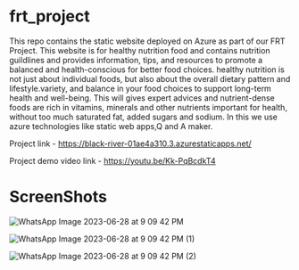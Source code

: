 # frt_project

This repo contains the static website deployed on Azure as part of our FRT Project.
This website is for healthy nutrition food and contains nutrition guildlines and provides information, tips, and resources to promote a balanced and health-conscious
for better food choices.
healthy nutrition is not just about individual foods, but also about the overall dietary pattern and lifestyle.variety, and balance in your food choices to support long-term health and well-being.
This will gives expert advices  and nutrient-dense foods are rich in vitamins, minerals and other nutrients important for health, without too much saturated fat, added sugars and sodium.
In this we use azure technologies like static web apps,Q and A maker.

Project link - https://black-river-01ae4a310.3.azurestaticapps.net/

Project demo video link - https://youtu.be/Kk-PqBcdkT4
<h1>ScreenShots</h1>

![WhatsApp Image 2023-06-28 at 9 09 42 PM](https://github.com/20A31A05C2/frt_project/assets/102516151/ed90493f-c65b-403c-a3ed-17a4326b610a)

![WhatsApp Image 2023-06-28 at 9 09 42 PM (1)](https://github.com/20A31A05C2/frt_project/assets/102516151/66e23c5e-1894-4bfa-9bcc-61222271e467)

![WhatsApp Image 2023-06-28 at 9 09 42 PM (2)](https://github.com/20A31A05C2/frt_project/assets/102516151/63a6f9dc-17aa-4a1e-b207-f59522774ddd)



